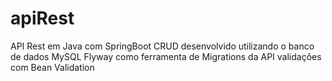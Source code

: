 # apiRest
API Rest em Java com SpringBoot
CRUD desenvolvido utilizando o banco de dados MySQL
Flyway como ferramenta de Migrations da API
validações com Bean Validation
